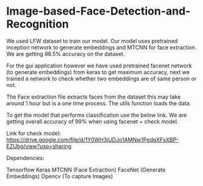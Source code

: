 # Image-based-Face-Detection-and-Recognition
We used LFW dataset to train our model. Our model uses pretrained inception network to generate embeddings and MTCNN for face extraction. We are getting 96.5% accuracy on the dataset. 

For the gui application however we have used pretrained facenet network (to generate embeddings) from keras to get maximum accuracy, next we trained a network to check whether two embeddings are of same person or not.

The Face extraction file extracts faces from the dataset this may take around 1 hour but is a one time process. The utils function loads the data.

To get the model that performs classification use the below link. We are getting overall accuracy of 99% when using facenet + check model. 

Link for check model:
https://drive.google.com/file/d/1Y0WH3jUDJo1AMNw1PedqXFsXBP-EZUbg/view?usp=sharing

Dependencies:

Tensorflow
Keras
MTCNN (Face Extraction)
FaceNet (Generate Embeddings)
Opencv (To capture Images)
